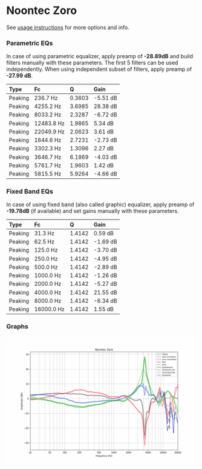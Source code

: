 # Noontec Zoro
See [usage instructions](https://github.com/jaakkopasanen/AutoEq#usage) for more options and info.

### Parametric EQs
In case of using parametric equalizer, apply preamp of **-28.89dB** and build filters manually
with these parameters. The first 5 filters can be used independently.
When using independent subset of filters, apply preamp of **-27.99 dB**.

| Type    | Fc         |      Q | Gain     |
|:--------|:-----------|:-------|:---------|
| Peaking | 236.7 Hz   | 0.3603 | -5.51 dB |
| Peaking | 4255.2 Hz  | 3.6985 | 28.38 dB |
| Peaking | 8033.2 Hz  | 2.3287 | -6.72 dB |
| Peaking | 12483.8 Hz | 1.9865 | 5.34 dB  |
| Peaking | 22049.9 Hz | 2.0623 | 3.61 dB  |
| Peaking | 1644.6 Hz  | 2.7231 | -2.73 dB |
| Peaking | 3302.3 Hz  | 1.3096 | 2.27 dB  |
| Peaking | 3646.7 Hz  | 6.1869 | -4.03 dB |
| Peaking | 5761.7 Hz  | 1.9603 | 1.42 dB  |
| Peaking | 5815.5 Hz  | 5.9264 | -4.66 dB |

### Fixed Band EQs
In case of using fixed band (also called graphic) equalizer, apply preamp of **-19.78dB**
(if available) and set gains manually with these parameters.

| Type    | Fc         |      Q | Gain     |
|:--------|:-----------|:-------|:---------|
| Peaking | 31.3 Hz    | 1.4142 | 0.59 dB  |
| Peaking | 62.5 Hz    | 1.4142 | -1.69 dB |
| Peaking | 125.0 Hz   | 1.4142 | -3.70 dB |
| Peaking | 250.0 Hz   | 1.4142 | -4.95 dB |
| Peaking | 500.0 Hz   | 1.4142 | -2.89 dB |
| Peaking | 1000.0 Hz  | 1.4142 | -1.26 dB |
| Peaking | 2000.0 Hz  | 1.4142 | -5.27 dB |
| Peaking | 4000.0 Hz  | 1.4142 | 21.55 dB |
| Peaking | 8000.0 Hz  | 1.4142 | -6.34 dB |
| Peaking | 16000.0 Hz | 1.4142 | 1.55 dB  |

### Graphs
![](./Noontec%20Zoro.png)